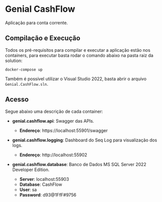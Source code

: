 # Genial CashFlow

Aplicação para conta corrente.

## Compilação e Execução

Todos os pré-requisitos para compilar e executar a aplicação estão nos containers, para executar basta rodar o comando abaixo na pasta raiz da solution:

```
docker-compose up
```
Também é possível utilizar o Visual Studio 2022, basta abrir o arquivo ```Genial.CashFlow.sln```.

## Acesso

Segue abaixo uma descrição de cada container:

- **genial.cashflow.api**: Swagger das APIs.
  - **Endereço**: https://localhost:55901/swagger

- **genial.cashflow.logging**: Dashboard do Seq Log para visualização dos logs.
  - **Endereço**: http://localhost:55902

- **genial.cashflow.database**: Banco de Dados MS SQL Server 2022 Developer Edition.
  - **Server**: localhost:55903
  - **Database**: CashFlow
  - **User**: sa
  - **Password**: d93@1FfF#9756